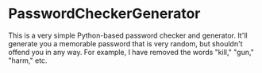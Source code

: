 # PasswordCheckerGenerator

This is a very simple Python-based password checker and generator. It'll generate you a memorable password that is very random, but shouldn't offend you in any way. For example, I have removed the words "kill," "gun," "harm," etc.
